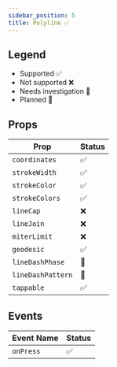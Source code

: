 ```yaml
---
sidebar_position: 5
title: Polyline ✅
---
```


## Legend

- Supported ✅
- Not supported ❌
- Needs investigation 🤔
- Planned 🌲

## Props

| Prop              | Status |
| ----------------- | ------ |
| `coordinates`     | ✅     |
| `strokeWidth`     | ✅     |
| `strokeColor`     | ✅     |
| `strokeColors`    | ✅     |
| `lineCap`         | ❌     |
| `lineJoin`        | ❌     |
| `miterLimit`      | ❌     |
| `geodesic`        | ✅     |
| `lineDashPhase`   | 🤔     |
| `lineDashPattern` | 🤔     |
| `tappable`        | ✅     |

## Events

| Event Name | Status |
| ---------- | ------ |
| `onPress`  | ✅     |
